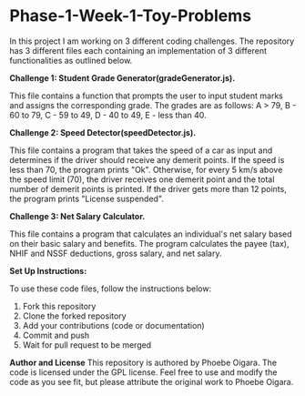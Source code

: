 # Phase-1-Week-1-Toy-Problems

In this project I am working on 3 different coding challenges.
The repository has 3 different files each containing an implementation of 3 different functionalities as outlined below.

**Challenge 1: Student Grade Generator(gradeGenerator.js).**

This file contains a function that prompts the user to input student marks and assigns the corresponding grade. The grades are as follows: A > 79, B - 60 to 79, C - 59 to 49, D - 40 to 49, E - less than 40.

**Challenge 2: Speed Detector(speedDetector.js).**

This file contains a program that takes the speed of a car as input and determines if the driver should receive any demerit points. If the speed is less than 70, the program prints "Ok". Otherwise, for every 5 km/s above the speed limit (70), the driver receives one demerit point and the total number of demerit points is printed. If the driver gets more than 12 points, the program prints "License suspended".

**Challenge 3: Net Salary Calculator.**

This file contains a program that calculates an individual's net salary based on their basic salary and benefits. The program calculates the payee (tax), NHIF and NSSF deductions, gross salary, and net salary.

**Set Up Instructions:**

To use these code files, follow the instructions below:

1. Fork this repository
2. Clone the forked repository
3. Add your contributions (code or documentation)
4. Commit and push
5. Wait for pull request to be merged

**Author and License**
This repository is authored by Phoebe Oigara. The code is licensed under the GPL license. Feel free to use and modify the code as you see fit, but please attribute the original work to Phoebe Oigara.

